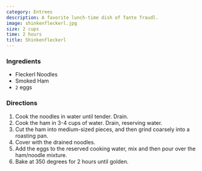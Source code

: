 ```yaml
---
category: Entrees
description: A favorite lunch-time dish of Tante Traudl.
image: shinkenfleckerl.jpg
size: 2 cups
time: 2 hours
title: Shinkenfleckerl
---
```

### Ingredients

* Fleckerl Noodles
* Smoked Ham
* `2` eggs

### Directions

1. Cook the noodles in water until tender. Drain.
2. Cook the ham in 3-4 cups of water. Drain, reserving water. 
3. Cut the ham into medium-sized pieces, and then grind coarsely into a roasting pan. 
4. Cover with the drained noodles. 
5. Add the eggs to the reserved cooking water, mix and then pour over the ham/noodle mixture. 
6. Bake at 350 degrees for 2 hours until golden.